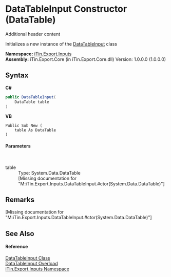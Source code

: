 # DataTableInput Constructor (DataTable)
Additional header content 

Initializes a new instance of the <a href="408c03f7-a20b-08bf-50d8-e023c9efc7e3">DataTableInput</a> class

**Namespace:**&nbsp;<a href="c36d3103-5606-5c0e-da92-1e44dc961692">iTin.Export.Inputs</a><br />**Assembly:**&nbsp;iTin.Export.Core (in iTin.Export.Core.dll) Version: 1.0.0.0 (1.0.0.0)

## Syntax

**C#**<br />
``` C#
public DataTableInput(
	DataTable table
)
```

**VB**<br />
``` VB
Public Sub New ( 
	table As DataTable
)
```


#### Parameters
&nbsp;<dl><dt>table</dt><dd>Type: System.Data.DataTable<br />\[Missing <param name="table"/> documentation for "M:iTin.Export.Inputs.DataTableInput.#ctor(System.Data.DataTable)"\]</dd></dl>

## Remarks
\[Missing <remarks> documentation for "M:iTin.Export.Inputs.DataTableInput.#ctor(System.Data.DataTable)"\]

## See Also


#### Reference
<a href="408c03f7-a20b-08bf-50d8-e023c9efc7e3">DataTableInput Class</a><br /><a href="eaeb6990-0bbd-78db-7916-bca638ef2121">DataTableInput Overload</a><br /><a href="c36d3103-5606-5c0e-da92-1e44dc961692">iTin.Export.Inputs Namespace</a><br />